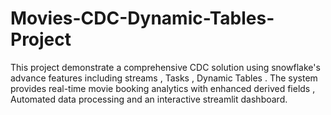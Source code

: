 # Movies-CDC-Dynamic-Tables-Project
This project demonstrate a comprehensive CDC solution using snowflake's advance features including streams , Tasks , Dynamic Tables . The system provides real-time movie booking analytics with enhanced derived fields , Automated data processing and an interactive streamlit dashboard.
